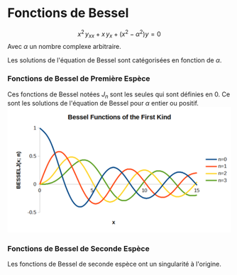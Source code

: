 # Fonctions de Bessel

$$
x^{2}\, y_{xx}+x\,y_{x}+(x^{2}-\alpha^{2})y=0
$$
Avec $\alpha$ un nombre complexe arbitraire.

Les solutions de l'équation de Bessel sont catégorisées en fonction de $\alpha$.

### Fonctions de Bessel de Première Espèce

Ces fonctions de Bessel notées $J_{n}$ sont les seules qui sont définies en $0$. Ce sont les solutions de l'équation de Bessel pour $\alpha$ entier ou positif.
![Fonctions de Bessel](assets/bessel.png)

### Fonctions de Bessel de Seconde Espèce

Les fonctions de Bessel de seconde espèce ont un singularité à l'origine.